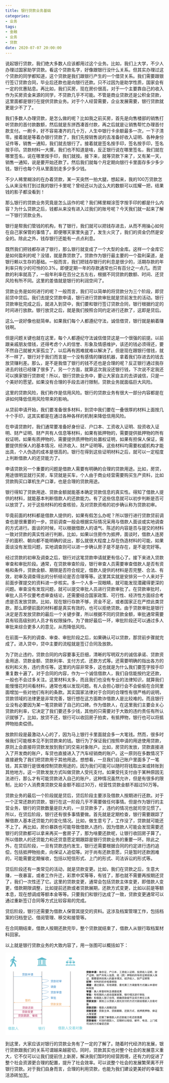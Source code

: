 ```yaml
---
title: 银行贷款业务基础
categories:
- 业务
tags:
- 金融
- 业务
- 贷款
date: 2020-07-07 20:00:00
---
```


说起银行贷款，我们绝大多数人应该都用过这个业务。比如，我们上大学，不少人办理过国家助学贷款。看这个贷款名字，好像跟银行没什么关系。但其实办理过这个贷款的同学都知道，这个贷款是我们跟银行产生的一个借贷关系。我们需要跟银行签订贷款合同，毕业后还款也是向银行还款。只不过因为是助学性质，国家会有一定的优惠贴息。再比如，我们买房，现在房价很高，对于一个主要靠自己的收入作为买房资金来源的同学，不贷款几乎不可能。不管是商业贷款还是公积金贷款，这里面都是银行在提供贷款业务。对于个人经营需要，企业发展需要，银行贷款就更是少不了了。

<!-- more -->

我们多数人办理贷款，是怎么做的呢？比如我之前买房，首先是向售楼部的销售打听贷款的首付款数额，然后就是东拼西凑首付款，再之后就是让销售帮忙办理首付款支付。一刷卡，好不容易凑齐的几十万，人生中银行卡余额最多一次，一下子清零。接着就是等着办银行贷款了，我们先按销售说的去准备好收入证明、各种身份证件等，销售一通知，我们就去银行了。接着就是签名按手印，签名按手印，签名按手印。贷款材料一大摞，我们也不知道是啥，反正银行说在哪里签名，我们就在哪里签名，说在哪里按手印，我们就按。接下来，就等贷款下来了，又有某一天，销售一通知，说是要开始还款了。然后我们就每个月定期向银行卡里面存多少多少钱，银行也每个月从里面划走多少多少钱。

不少人稀里糊涂的在办着贷款，某一天突然一拍大腿，想起来，我的100万贷款怎么从来没有打到过我的银行卡里呢？曾经还以为这么大的数额可以炫耀一把，结果钱的影子都没看到！

那么银行的贷款业务究竟是怎么运作的呢？我们稀里糊涂签字按手印的都是什么内容？为什么贷款之后，钱都从来没有进入过我们的账号呢？今天我们就一起来了解一下银行贷款业务。

银行是帮我们管钱的机构，有了银行，我们就可以把钱存进去，从而不用操心如何在自己家保管的事情了。即便哪天家里失盗了，发生火灾了，我们的资金仍然是安全的。除此之外，钱存银行还能有一点点利息。

既然我们把钱都存进了银行，那么银行就变成了一个大型的金库。这样一个金库它是如何盈利的呢？没错，就是靠贷款了。贷款作为银行最主要的一个盈利渠道，是银行赖以生存的基础。一般而言，我们把钱存银行的利息是很少的，活期存款的年利率只有少的可怜的0.3%，即便定期一年的存款通常也只有百分之一点几。而贷款的利率就高了，一般年利率在百分之五左右，根据不同贷款的数额、时间、还贷风险有所不同。这里的差值就是银行的利润空间了。

贷款业务是如何进行的呢？一般而言，我们可以简单的将贷款分为三个阶段，即贷前贷中贷后。我们去提交贷款申请，银行进行贷款审批就是贷前发生的活动。银行贷款审批完成之后，就进入到贷中，我们要和银行签订贷款合同，银行根据约定的时间进行放款。银行放贷之后，就是我们按照合同约定进行还款了，这即是贷后。

这么一说好像也挺简单。如果我们每个人都遵纪守法，诚信借贷，银行就是躺着赚钱啊。

但是问题关键也就在这里，每个人都遵纪守法诚信借贷这是一个很强的前提。以前跟亲戚朋友借钱，还得考虑个人的信誉、形象及情感维护，该还的钱必须得还，要不然自己就被大家孤立了，以后再有困难就难以解决了。但是现在跟银行借钱，就不一样了，银行对于我们而言是一个没有感情的赚钱机器，拿着我们存进去的钱去放贷赚利差。那么，是不是我借了银行的钱不还也是合理的呢？反正银行通过我存进去的钱已经赚了很多了。另一个方面，就算这次我没还银行钱，下次说不定我还可以换家银行贷款呢！所以，银行贷款业务中，要让大家自主的去讲诚信，只是一个美好的愿望。如果没有合理的手段去进行限制，贷款业务就面临巨大风险。

这里的贷款风险，我们称作是信用风险。银行的贷款业务有很大一部分内容都是在讲如何降低信用风险带来的影响。

从贷前申请开始，我们要准备很多材料，到贷中我们要在一叠很厚的材料上面按几十个手印，这其实都是在通过各种各样的机制来降低信用风险。

在申请贷款时，我们通常要准备好身份证、户口本、工资收入证明、投资收入证明、财产证明、财产共有人信息等材料，如果有抵押物的，需要提供抵押物的所有权证明，如果有质押物的，需要提供质押物的处置权证明，如果有担保人保证，需要提供担保人的基本情况、经济收入、财产证明等。这些材料均需要权威机构才能出具，个人伪造的成本是很高的。银行在得到这些证明材料之后，就可以一定程度上判断借款人的还贷能力了。

申请贷款另一个重要的问题是借款人需要有明确的合理的贷款用途。比如，房贷，用途很明显就行买房，车贷就是买车，个人由于商业经营需要购买生产资料，比如贷款购买口罩机生产口罩，也是合理的贷款用途。

银行得知了贷款用途、贷款金额就能基本确定贷款信息的真实性。得知了借款人提供的材料，就能基本判断借款人的还款能力。有了这些信息就可以初步判断是否可以放贷了。对于这些材料的检查核验，及对贷款资格的初步确认称为贷款初审。

毕竟前面的材料都是借款人提供的，如果有假怎么办呢？所以银行进行贷款贷前调查也是很重要的一步。贷前调查一般会根据实际情况采用与借款人面谈或实地调查的方式进行。面谈的时候，可以根据借款人的语气、陈述的内容是否与提交的材料一致对贷款的真实性进行判断。比如，如果以住房作为抵押，面谈时，借款人连房子的面积、朝向都不能明确的说出，那么就很大程度上存在伪造材料的可能，如果面谈没有发现问题，实地调查则可以进一步确认房子是不是存在，是不是完好等。

经过贷款的初审及调查之后，银行对这笔贷款申请就更有信心了。接下来进入贷款审查和审批阶段。通常，在贷款审查阶段，银行审查人员需要审查借款人是否有资格和条件，贷款金额、期限是否符合规定，借款人提供的材料是否完整、合法、有效，初审及调查得出的分析结论是否合理等等。这里其实就是安排另一个人来对于前面步骤提交的资料进一步核实。多一个人多一双眼睛，就可能发现潜藏得更深的问题。审查没有发现问题，就可以提交审批人员进行贷款审批了。在贷款审批时，审批人员不仅要考虑审查结论，还需要结合国家政策、可行性、经济性方面综合考虑是否发放贷款。比如，现在银行存款不够，资金不足，或者国家正在严控此类贷款，那么即便前面的材料都是真实有效的，也可以拒绝贷款。由于贷款审批是银行决定是否发放贷款的最后一个关键步骤，所以根据不同的贷款金额，审批通常需要具有较高级别的人员才有权限操作。为了做好最后一环，审批阶段还可以通过多人审批来综合更多人的意见，从而降低风险。

在前面一系列的调查、审查、审批阶段之后，如果确认可以贷款，那贷前步骤就完成了。进入贷中，贷中主要的流程就是签订合同及放款。

为了防止违约，贷款合同的内容要事无巨细，清晰的写明双方的诚信承诺、贷款资金用途、贷款金额、贷款利率、支付方式、还款方式等。还需要明确的指出各方的权利和义务，违约责任等。这里的内容非常多，这也就是为什么我们要签字按手印重复数十遍了。对于合同的内容，作为一个诚信借款人，我们自信能按约定还款，一般也不会过多关注。这里材料太多，而且我们也没有专业的法律知识，就算我们能慢慢花时间看材料，通常也难以发现问题。有人会担心银行会不会偷偷在合同里面增加一些对他们有利的条款。其实国家法律对于合同的合理性有很严格的说明，贷款领域的法律更是非常完善，银行想在这方面欺诈借款人是比较难的。而且银行业没有必要因为某一笔贷款砸了自己的口碑。作为借款人，在这里我们主要会关心贷款的利率，它决定了我们要还多少钱，其他的只需要对于大致的违约责任有所认识就够了。比如，放贷不还，银行可以收回房子拍卖，有抵押物，银行也可以将抵押物拍卖偿债。

放款阶段是最激动人心的了，因为马上银行卡里面就会多一大笔钱。然而，很多时候我们可能根本见不到贷款来的钱。银行为了保证我们按照申请的用途使用贷款，原则上会直接将贷款发放到我们的交易对象账户。比如，房贷的发放，贷款直接进入了开发商的账户，车贷也直接进入了汽车经销商的账户。这一原则在多数情况下直接避免了我们把贷款用于其他用途。想想看，一旦我们自己账户里面多了一笔钱，其实银行是很难控制贷款用途的，因为我们可能可以随时将钱取出来或转账到其他地方。这一贷款发放方式叫做贷款人受托支付。如果受托支付由于某种原因无法进行，那么才有可能贷款进入自己的账户，这种情况虽然允许，但是有很多的限制，比如个人消费类贷款交易金额不超过30万，经营性贷款金额不超过50万等。

贷款业务的最后一个阶段就是贷后，贷后阶段主要涉及借款人按期进行还款。对于一个正常还款的贷款，银行在这一阶段几乎不需要做任何事情。但是作为银行的主营业务，银行的贷款数量是巨大的，一旦贷款多了，违约的情况也就司空见惯了。所以，在贷后阶段，银行还有很多事情要做。首先就是定期检查，银行需要跟踪了解借款人基本还贷能力的变化情况。比如，做生意亏了，工作没了，贷款就可能还不上了。再比如，房价暴跌也可能导致借款人违约，因为借款人可能会发现需要还银行的贷款都可以拿来再买一套房子了，那为啥要还款呢，让银行收回房子算了。所以借款人的还贷能力和还贷意愿定期跟踪是银行贷款业务的重要一环。除此之外，在贷后阶段，一旦有贷款违约发生，银行还需要根据合同的约定进行违约追偿，包括抵押物拍卖，向保证人追偿等。对于尚有还款意愿，只是暂时还款困难的，可能需要定期催收，包括以短信形式、上门的形式、司法诉讼的形式等。

贷后阶段还有一类常见的活动，就是贷款变更。比如，我们在贷款之后，生意大赚，一夜暴富，或者工作升迁，彩票中奖等等，有钱了，那也就不需要再按期还贷了，我们一次性还了它。这里的贷款变更，通常会包括贷款主体变更，即借款人变更，借款期限调整，比如提前还款或者贷款展期，还款方式变更，比如以前是等额本息，现在想调成等额本金等等。只要我们和银行达成了一致，贷款变更通常可以通过重新签订合同等方式比较容易的完成。

贷后阶段，银行还需要为借款人保管其提交的资料。这涉及档案管理工作，包括档案的归档登记、借阅管理、移交和接管等。

在合同期结束，借款人按期还款完毕，整个贷款就结束了，借款人从银行取档案材料回家。

以上就是银行贷款业务的大致内容了，用一张图可以概括如下：

![loan process](/attaches/2020/2020-07-07-basic-loan-business/loan-process.png)

到这里，大家应该对银行的贷款业务有了一定的了解了。随着时代经济的发展，银行贷款跟我们的关系可谓越来越密切，同时，贷款其实也对整个社会的发展意义重大，它不仅可以让我们提前住上新房，解决我们暂时的经营困境，还有力的促进了整个社会资源更合理的配置，提升了社会效率。可以说整个社会的发展繁荣离不开银行贷款。对于我们自身而言，合理的利用贷款，也能为我们建设更美好的幸福生活添砖加瓦。
